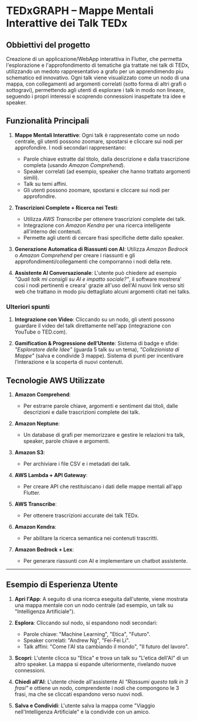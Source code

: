# TEDxGRAPH – Mappe Mentali Interattive dei Talk TEDx

## Obbiettivi del progetto
Creazione di un applicazione/WebApp interattiva in Flutter, che permetta l'esplorazione e l'approfondimento di tematiche gia trattate nei talk di TEDx, utilizzando un medoto rappresentativo a grafo per un apprendimendo piu schematico ed innovativo. Ogni talk viene visualizzato come un nodo di una mappa, con collegamenti ad argomenti correlati (sotto forma di altri grafi o sottogravi), permettendo agli utenti di esplorare i talk in modo non lineare, seguendo i propri interessi e scoprendo connessioni inaspettate tra idee e speaker.

## Funzionalità Principali

1. **Mappe Mentali Interattive**: Ogni talk è rappresentato come un nodo centrale, gli utenti possono zoomare, spostarsi e cliccare sui nodi per approfondire. I nodi secondari rappresentano:
   - Parole chiave estratte dal titolo, dalla descrizione e dalla trascrizione completa (usando *Amazon Comprehend*).
   - Speaker correlati (ad esempio, speaker che hanno trattato argomenti simili).
   - Talk su temi affini.
   - Gli utenti possono zoomare, spostarsi e cliccare sui nodi per approfondire.

2. **Trascrizioni Complete + Ricerca nei Testi**:
   - Utilizza *AWS Transcribe* per ottenere trascrizioni complete dei talk.
   - Integrazione con *Amazon Kendra* per una ricerca intelligente all'interno dei contenuti.
   - Permette agli utenti di cercare frasi specifiche dette dallo speaker.

3. **Generazione Automatica di Riassunti con AI**:
   Utilizza *Amazon Bedrock* o *Amazon Comprehend* per creare i riassunti e gli approfondimenti/collegamenti che comporranno i nodi della rete.

5. **Assistente AI Conversazionale**:
   L'utente può chiedere ad esempio *"Quali talk mi consigli su AI e impatto sociale?"*, il software mostrera' cosi i nodi pertinenti e creara' grazie all'uso dell'AI nuovi link verso siti web che trattano in modo     piu dettagliato alcuni argomenti citati nei talks.

### Ulteriori spunti 
1. **Integrazione con Video**:
   Cliccando su un nodo, gli utenti possono guardare il video del talk direttamente nell'app (integrazione con YouTube o TED.com).

2. **Gamification & Progressione dell’Utente**:
   Sistema di badge e sfide: *"Esploratore delle Idee"* (guarda 5 talk su un tema), *"Collezionista di Mappe"* (salva e condivide 3 mappe). Sistema di punti per incentivare l’interazione e la scoperta di nuovi contenuti.


## **Tecnologie AWS Utilizzate**

1. **Amazon Comprehend**:
   - Per estrarre parole chiave, argomenti e sentiment dai titoli, dalle descrizioni e dalle trascrizioni complete dei talk.

2. **Amazon Neptune**:
   - Un database di grafi per memorizzare e gestire le relazioni tra talk, speaker, parole chiave e argomenti.

3. **Amazon S3**:
   - Per archiviare i file CSV e i metadati dei talk.

4. **AWS Lambda + API Gateway**:
   - Per creare API che restituiscano i dati delle mappe mentali all'app Flutter.

5. **AWS Transcribe**:
   - Per ottenere trascrizioni accurate dei talk TEDx.

6. **Amazon Kendra**:
   - Per abilitare la ricerca semantica nei contenuti trascritti.

7. **Amazon Bedrock + Lex**:
   - Per generare riassunti con AI e implementare un chatbot assistente.

---

## **Esempio di Esperienza Utente**

1. **Apri l'App**: A seguito di una ricerca eseguita dall'utente, viene mostrata una mappa mentale con un nodo centrale (ad esempio, un talk su "Intelligenza Artificiale").

2. **Esplora**: Cliccando sul nodo, si espandono nodi secondari:
     - Parole chiave: "Machine Learning", "Etica", "Futuro".
     - Speaker correlati: "Andrew Ng", "Fei-Fei Li".
     - Talk affini: "Come l'AI sta cambiando il mondo", "Il futuro del lavoro".

3. **Scopri**:
   L'utente clicca su "Etica" e trova un talk su "L'etica dell'AI" di un altro speaker. La mappa si espande ulteriormente, rivelando nuove connessioni.

4. **Chiedi all'AI**:
   L'utente chiede all'assistente AI *"Riassumi questo talk in 3 frasi"* e ottiene un nodo, comprendente i nodi che compongono le 3 frasi, ma che se cliccati espandono verso nuovi nodi.

5. **Salva e Condividi**:
   L'utente salva la mappa come "Viaggio nell'Intelligenza Artificiale" e la condivide con un amico.



